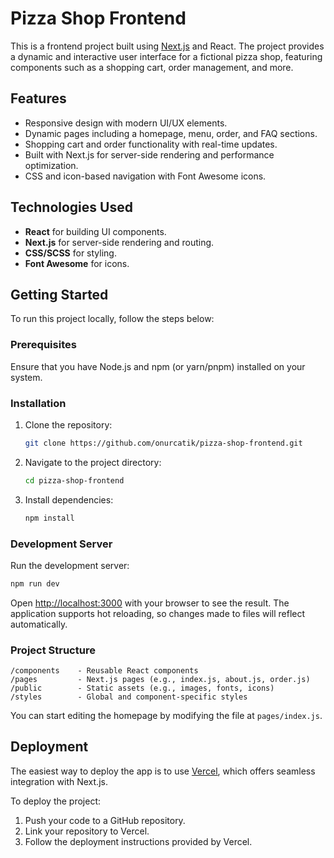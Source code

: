 # Pizza Shop Frontend

This is a frontend project built using [Next.js](https://nextjs.org) and React. The project provides a dynamic and interactive user interface for a fictional pizza shop, featuring components such as a shopping cart, order management, and more.

## Features

- Responsive design with modern UI/UX elements.
- Dynamic pages including a homepage, menu, order, and FAQ sections.
- Shopping cart and order functionality with real-time updates.
- Built with Next.js for server-side rendering and performance optimization.
- CSS and icon-based navigation with Font Awesome icons.

## Technologies Used

- **React** for building UI components.
- **Next.js** for server-side rendering and routing.
- **CSS/SCSS** for styling.
- **Font Awesome** for icons.

## Getting Started

To run this project locally, follow the steps below:

### Prerequisites

Ensure that you have Node.js and npm (or yarn/pnpm) installed on your system.

### Installation

1. Clone the repository:

   ```bash
   git clone https://github.com/onurcatik/pizza-shop-frontend.git
   ```

2. Navigate to the project directory:

   ```bash
   cd pizza-shop-frontend
   ```

3. Install dependencies:

   ```bash
   npm install
   ```

### Development Server

Run the development server:

```bash
npm run dev
```

Open [http://localhost:3000](http://localhost:3000) with your browser to see the result. The application supports hot reloading, so changes made to files will reflect automatically.

### Project Structure

```
/components    - Reusable React components
/pages         - Next.js pages (e.g., index.js, about.js, order.js)
/public        - Static assets (e.g., images, fonts, icons)
/styles        - Global and component-specific styles
```

You can start editing the homepage by modifying the file at `pages/index.js`.

## Deployment

The easiest way to deploy the app is to use [Vercel](https://vercel.com), which offers seamless integration with Next.js.

To deploy the project:

1. Push your code to a GitHub repository.
2. Link your repository to Vercel.
3. Follow the deployment instructions provided by Vercel.
